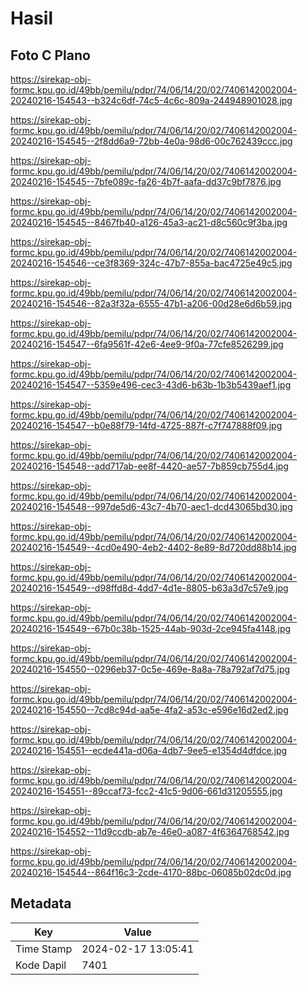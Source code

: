 # Hasil

## Foto C Plano

https://sirekap-obj-formc.kpu.go.id/49bb/pemilu/pdpr/74/06/14/20/02/7406142002004-20240216-154543--b324c6df-74c5-4c6c-809a-244948901028.jpg

https://sirekap-obj-formc.kpu.go.id/49bb/pemilu/pdpr/74/06/14/20/02/7406142002004-20240216-154545--2f8dd6a9-72bb-4e0a-98d6-00c762439ccc.jpg

https://sirekap-obj-formc.kpu.go.id/49bb/pemilu/pdpr/74/06/14/20/02/7406142002004-20240216-154545--7bfe089c-fa26-4b7f-aafa-dd37c9bf7876.jpg

https://sirekap-obj-formc.kpu.go.id/49bb/pemilu/pdpr/74/06/14/20/02/7406142002004-20240216-154545--8467fb40-a126-45a3-ac21-d8c560c9f3ba.jpg

https://sirekap-obj-formc.kpu.go.id/49bb/pemilu/pdpr/74/06/14/20/02/7406142002004-20240216-154546--ce3f8369-324c-47b7-855a-bac4725e49c5.jpg

https://sirekap-obj-formc.kpu.go.id/49bb/pemilu/pdpr/74/06/14/20/02/7406142002004-20240216-154546--82a3f32a-6555-47b1-a206-00d28e6d6b59.jpg

https://sirekap-obj-formc.kpu.go.id/49bb/pemilu/pdpr/74/06/14/20/02/7406142002004-20240216-154547--6fa9561f-42e6-4ee9-9f0a-77cfe8526299.jpg

https://sirekap-obj-formc.kpu.go.id/49bb/pemilu/pdpr/74/06/14/20/02/7406142002004-20240216-154547--5359e496-cec3-43d6-b63b-1b3b5439aef1.jpg

https://sirekap-obj-formc.kpu.go.id/49bb/pemilu/pdpr/74/06/14/20/02/7406142002004-20240216-154547--b0e88f79-14fd-4725-887f-c7f747888f09.jpg

https://sirekap-obj-formc.kpu.go.id/49bb/pemilu/pdpr/74/06/14/20/02/7406142002004-20240216-154548--add717ab-ee8f-4420-ae57-7b859cb755d4.jpg

https://sirekap-obj-formc.kpu.go.id/49bb/pemilu/pdpr/74/06/14/20/02/7406142002004-20240216-154548--997de5d6-43c7-4b70-aec1-dcd43065bd30.jpg

https://sirekap-obj-formc.kpu.go.id/49bb/pemilu/pdpr/74/06/14/20/02/7406142002004-20240216-154549--4cd0e490-4eb2-4402-8e89-8d720dd88b14.jpg

https://sirekap-obj-formc.kpu.go.id/49bb/pemilu/pdpr/74/06/14/20/02/7406142002004-20240216-154549--d98ffd8d-4dd7-4d1e-8805-b63a3d7c57e9.jpg

https://sirekap-obj-formc.kpu.go.id/49bb/pemilu/pdpr/74/06/14/20/02/7406142002004-20240216-154549--67b0c38b-1525-44ab-903d-2ce945fa4148.jpg

https://sirekap-obj-formc.kpu.go.id/49bb/pemilu/pdpr/74/06/14/20/02/7406142002004-20240216-154550--0296eb37-0c5e-469e-8a8a-78a792af7d75.jpg

https://sirekap-obj-formc.kpu.go.id/49bb/pemilu/pdpr/74/06/14/20/02/7406142002004-20240216-154550--7cd8c94d-aa5e-4fa2-a53c-e596e16d2ed2.jpg

https://sirekap-obj-formc.kpu.go.id/49bb/pemilu/pdpr/74/06/14/20/02/7406142002004-20240216-154551--ecde441a-d06a-4db7-9ee5-e1354d4dfdce.jpg

https://sirekap-obj-formc.kpu.go.id/49bb/pemilu/pdpr/74/06/14/20/02/7406142002004-20240216-154551--89ccaf73-fcc2-41c5-9d06-661d31205555.jpg

https://sirekap-obj-formc.kpu.go.id/49bb/pemilu/pdpr/74/06/14/20/02/7406142002004-20240216-154552--11d9ccdb-ab7e-46e0-a087-4f6364768542.jpg

https://sirekap-obj-formc.kpu.go.id/49bb/pemilu/pdpr/74/06/14/20/02/7406142002004-20240216-154544--864f16c3-2cde-4170-88bc-06085b02dc0d.jpg


## Metadata

| Key        | Value               |
| ---------- | ------------------- |
| Time Stamp | 2024-02-17 13:05:41 |
| Kode Dapil | 7401                |



